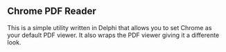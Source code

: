 Chrome PDF Reader
-----------------
This is a simple utility written in Delphi that allows you to set Chrome as your default PDF viewer.
It also wraps the PDF viewer giving it a differente look.
